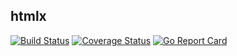 ## htmlx

[![Build Status](https://travis-ci.org/wkhere/htmlx.svg?branch=master)](https://travis-ci.org/wkhere/htmlx)
[![Coverage Status](https://coveralls.io/repos/github/wkhere/htmlx/badge.svg?branch=master)](https://coveralls.io/github/wkhere/htmlx?branch=master)
[![Go Report Card](https://goreportcard.com/badge/github.com/wkhere/htmlx)](https://goreportcard.com/report/github.com/wkhere/htmlx)
